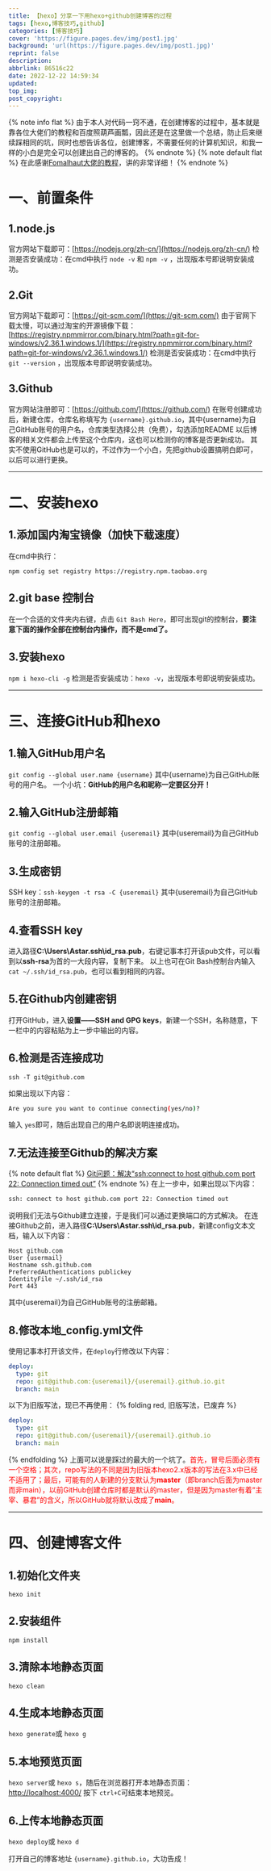 ```yaml
---
title: 【hexo】分享一下用hexo+github创建博客的过程
tags: [hexo,博客技巧,github]
categories: [博客技巧]
cover: 'https://figure.pages.dev/img/post1.jpg'
background: 'url(https://figure.pages.dev/img/post1.jpg)'
reprint: false
description: 
abbrlink: 86516c22
date: 2022-12-22 14:59:34
updated:
top_img:
post_copyright:
---
```

{% note info flat %}
由于本人对代码一窍不通，在创建博客的过程中，基本就是靠各位大佬们的教程和百度照葫芦画瓢，因此还是在这里做一个总结，防止后来继续踩相同的坑，同时也想告诉各位，创建博客，不需要任何的计算机知识，和我一样的小白是完全可以创建出自己的博客的。
{% endnote %}
{% note default flat %}
在此感谢[Fomalhaut大佬的教程](https://www.fomal.cc/posts/e593433d.html#1-%E5%89%8D%E8%A8%80)，讲的非常详细！
{% endnote %}

# 一、前置条件

## 1.node.js

官方网站下载即可：[https://nodejs.org/zh-cn/](https://nodejs.org/zh-cn/)
检测是否安装成功：在cmd中执行 `node -v` 和 `npm -v` ，出现版本号即说明安装成功。

## 2.Git

官方网站下载即可：[https://git-scm.com/](https://git-scm.com/)
由于官网下载太慢，可以通过淘宝的开源镜像下载：[https://registry.npmmirror.com/binary.html?path=git-for-windows/v2.36.1.windows.1/](https://registry.npmmirror.com/binary.html?path=git-for-windows/v2.36.1.windows.1/)
检测是否安装成功：在cmd中执行 `git --version` ，出现版本号即说明安装成功。

## 3.Github

官方网站注册即可：[https://github.com/](https://github.com/)
在账号创建成功后，新建仓库，仓库名称填写为 `{username}.github.io`，其中{username}为自己GitHub账号的用户名，仓库类型选择公共（免费），勾选添加README
以后博客的相关文件都会上传至这个仓库内，这也可以检测你的博客是否更新成功。
其实不使用GitHub也是可以的，不过作为一个小白，先把github设置搞明白即可，以后可以进行更换。

---

# 二、安装hexo

## 1.添加国内淘宝镜像（加快下载速度）

在cmd中执行：

```shell
npm config set registry https://registry.npm.taobao.org
```

## 2.git base 控制台

在一个合适的文件夹内右键，点击 `Git Bash Here`，即可出现git的控制台，**要注意下面的操作全部在控制台内操作，而不是cmd了。**

## 3.安装hexo

`npm i hexo-cli -g`
检测是否安装成功：`hexo -v`，出现版本号即说明安装成功。

---

# 三、连接GitHub和hexo

## 1.输入GitHub用户名

`git config --global user.name {username}`
其中{username}为自己GitHub账号的用户名。
一个小坑：**GitHub的用户名和昵称一定要区分开！**

## 2.输入GitHub注册邮箱

`git config --global user.email {useremail}`
其中{useremail}为自己GitHub账号的注册邮箱。

## 3.生成密钥

SSH key：`ssh-keygen -t rsa -C {useremail}`
其中{useremail}为自己GitHub账号的注册邮箱。

## 4.查看SSH key

进入路径**C:\Users\Astar\.ssh\id_rsa.pub**，右键记事本打开该pub文件，可以看到以**ssh-rsa**为首的一大段内容，复制下来。
以上也可在Git Bash控制台内输入 `cat ~/.ssh/id_rsa.pub`，也可以看到相同的内容。

## 5.在Github内创建密钥

打开GitHub，进入**设置——SSH and GPG keys**，新建一个SSH，名称随意，下一栏中的内容粘贴为上一步中输出的内容。

## 6.检测是否连接成功

`ssh -T git@github.com`

如果出现以下内容：

```bash
Are you sure you want to continue connecting(yes/no)?
```

输入 `yes`即可，随后出现自己的用户名即说明连接成功。

## 7.无法连接至Github的解决方案
{% note default flat %}
[Git问题：解决“ssh:connect to host github.com port 22: Connection timed out”](https://blog.csdn.net/weixin_41287260/article/details/124368189)
{% endnote %}
在上一步中，如果出现以下内容：

```bash
ssh: connect to host github.com port 22: Connection timed out
```
说明我们无法与Github建立连接，于是我们可以通过更换端口的方式解决。
在连接Github之前，进入路径**C:\Users\Astar\.ssh\id_rsa.pub**，新建config文本文档，输入以下内容：

```pub
Host github.com
User {usermail}
Hostname ssh.github.com
PreferredAuthentications publickey
IdentityFile ~/.ssh/id_rsa
Port 443
```
其中{useremail}为自己GitHub账号的注册邮箱。

## 8.修改本地_config.yml文件

使用记事本打开该文件，在`deploy`行修改以下内容：

```yml
deploy:
  type: git
  repo: git@github.com:{useremail}/{useremail}.github.io.git
  branch: main
```

以下为旧版写法，现已不再使用：
{% folding red, 旧版写法，已废弃 %}
```yml
deploy:
  type: git
  repo: git@github.com/{useremail}/{useremail}.github.io
  branch: main
```
{% endfolding %}
上面可以说是踩过的最大的一个坑了。<font color=red>首先，冒号后面必须有一个空格；其次，repo写法的不同是因为旧版本hexo2.x版本的写法在3.x中已经不适用了；最后，可能有的人新建的分支默认为**master**（即branch后面为master而非main），以前GitHub创建仓库时都是默认的master，但是因为master有着“主宰、暴君”的含义，所以GitHub就将默认改成了**main**。</font>

---

# 四、创建博客文件

## 1.初始化文件夹

`hexo init`

## 2.安装组件

`npm install`

## 3.清除本地静态页面

`hexo clean`

## 4.生成本地静态页面

`hexo generate`或 `hexo g`

## 5.本地预览页面

`hexo server`或 `hexo s`，随后在浏览器打开本地静态页面：[http://localhost:4000/](http://localhost:4000/)
按下 `ctrl+C`可结束本地预览。

## 6.上传本地静态页面

`hexo deploy`或 `hexo d`

打开自己的博客地址 `{username}.github.io`，大功告成！

